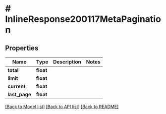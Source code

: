 # # InlineResponse200117MetaPagination

## Properties

Name | Type | Description | Notes
------------ | ------------- | ------------- | -------------
**total** | **float** |  |
**limit** | **float** |  |
**current** | **float** |  |
**last_page** | **float** |  |

[[Back to Model list]](../../README.md#models) [[Back to API list]](../../README.md#endpoints) [[Back to README]](../../README.md)
